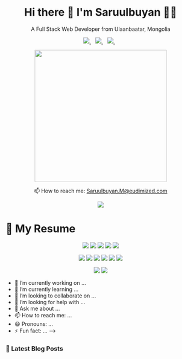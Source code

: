 

<h1 align='center'>
  Hi there 👋 I'm Saruulbuyan 👨‍💻
</h1>

<p align='center'>
  A Full Stack Web Developer from Ulaanbaatar, Mongolia
</p>



<p align='center'>
  
  <!--<a href="https://wa.me/5518996643974?text=Olá!%20Alexandre">
    <img src="https://img.shields.io/badge/WHATSAPP-%2325D366.svg?&style=for-the-badge&logo=whatsapp&logoColor=white" />    
  </a>&nbsp;&nbsp;-->
  <a href="https://linkedin.com/in/saruulbuyan-munkhtur-a82257185">
    <img src="https://img.shields.io/badge/linkedin-%230077B5.svg?&style=for-the-badge&logo=linkedin&logoColor=white" />
  </a>&nbsp;&nbsp;
  <a href="https://instagram.com/saruulbuyan_munkhtur">
    <img src="https://img.shields.io/badge/instagram-%23E4405F.svg?&style=for-the-badge&logo=instagram&logoColor=white" />        
  </a>&nbsp;&nbsp;
  <a href="https://medium.com/@SaruulbuyanMunkhtur">
    <img src="https://img.shields.io/badge/medium-%2312100E.svg?&style=for-the-badge&logo=medium&logoColor=white" />        
  </a>&nbsp;&nbsp;

  
</p>

<p align='center'>
  <a href="#"><img src="https://github-readme-stats.vercel.app/api?username=saruulbuyan-munkhtur&show_icons=true&count_private=true&theme=dark" width="350"></a>
</p>





<p align='center'>
  📫 How to reach me: <a href='mailto:saruulbuyan.m@eudimized.com'>Saruulbuyan.M@eudimized.com</a>
</p>
<p align='center'>
  <a href="#"><img src="https://badges.pufler.dev/visits/saruulbuyan-munkhtur/saruulbuyan-munkhtur"></a>
</p>

<h1> 📃 My Resume </h1>

<p align='center'>
          
  <img src="https://img.shields.io/badge/javascript-%23F7DF1E.svg?&style=for-the-badge&logo=javascript&logoColor=black" />
  <img src="https://img.shields.io/badge/react%20-%2320232a.svg?&style=for-the-badge&logo=react&logoColor=%2361DAFB" />
  <img src="https://img.shields.io/badge/gatsby%20-663399.svg?&style=for-the-badge&logo=gatsby&logoColor=white" />
  <img src="https://img.shields.io/badge/express.js%20-%23404d59.svg?&style=for-the-badge"/>
  <img src="https://img.shields.io/badge/html5%20-%23E34F26.svg?&style=for-the-badge&logo=html5&logoColor=white" />
          
</p>

<p align='center'>

  <img src="https://img.shields.io/badge/python%20-%2314354C.svg?&style=for-the-badge&logo=python&logoColor=white" />
  <img src="https://img.shields.io/badge/c++%20-%2300599C.svg?&style=for-the-badge&logo=c%2B%2B&logoColor=white" />
  <img src="https://img.shields.io/badge/node.js%20-%2343853D.svg?&style=for-the-badge&logo=node.js&logoColor=white" />
  <img src="https://img.shields.io/badge/sass%20-%23CC6699.svg?&style=for-the-badge&logo=sass&logoColor=white" />
  <img src="https://img.shields.io/badge/react_native%20-%2320232a.svg?&style=for-the-badge&logo=react&logoColor=%2361DAFB" />
  <img src="https://img.shields.io/badge/MongoDB-%234ea94b.svg?&style=for-the-badge&logo=mongodb&logoColor=white" />

</p>

<p align='center'>
    <img src="https://img.shields.io/badge/Microsoft%20Excel-217346?logo=microsoft-excel&logoColor=white&style=for-the-badge" />
  <img src="https://img.shields.io/badge/netlify%20-00C7B7.svg?&style=for-the-badge&logo=netlify&logoColor=white" />

</p>


- 🔭 I’m currently working on ...
- 🌱 I’m currently learning ...
- 👯 I’m looking to collaborate on ...
- 🤔 I’m looking for help with ...
- 💬 Ask me about ...
- 📫 How to reach me: ...
- 😄 Pronouns: ...
- ⚡ Fun fact: ...
-->

### 📕 Latest Blog Posts
<!-- BLOG-POST-LIST:START -->
<!-- BLOG-POST-LIST:END -->
